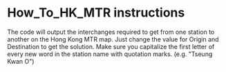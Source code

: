 # How_To_HK_MTR instructions
The code will output the interchanges required to get from one station to another on the Hong Kong MTR map.
Just change the value for Origin and Destination to get the solution. Make sure you capitalize the first letter of every new word in the station name with quotation marks. (e.g. "Tseung Kwan O")
